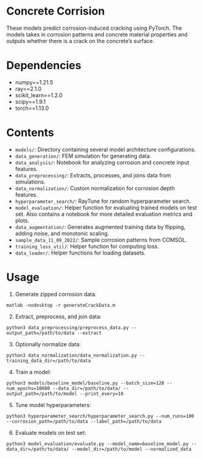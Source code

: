 # Concrete Corrision
These models predict corrosion-induced cracking using PyTorch. The models takes in corrosion patterns and concrete material properties and outputs whether there is a crack on the concrete’s surface.

# Dependencies
- numpy==1.21.5
- ray==2.1.0
- scikit_learn==1.2.0
- scipy==1.9.1
- torch==1.13.0

# Contents
- `models/`: Directory containing several model architecture configurations.
- `data_generation/`: FEM simulation for generating data.
- `data_analysis/`: Notebook for analyzing corrosion and concrete input features.
- `data_preprocessing/`: Extracts, processes, and joins data from simulations.
- `data_normalization/`: Custom normalization for corrosion depth features.
- `hyperparameter_search/`: RayTune for random hyperparameter search.
- `model_evaluation/`: Helper function for evaluating trained models on test set. Also contains a notebook for more detailed evaluation metrics and plots.
- `data_augmentation/`: Generates augmented training data by flipping, adding noise, and monotonic scaling.
- `sample_data_11_09_2022/`: Sample corrosion patterns from COMSOL.
- `training_loss_util/`: Helper function for computing loss.
- `data_loader/`: Helper functions for loading datasets.

# Usage
1. Generate zipped corrosion data.
```
matlab -nodesktop -r generateCrackData.m
```
2. Extract, preprocess, and join data:
```
python3 data_preprocessing/preprocess_data.py --output_path=/path/to/data --extract
```
3. Optionally normalize data:
```
python3 data_normalization/data_normalization.py --training_data_dir=/path/to/data
```
4. Train a model:
```
python3 models/baseline_model/baseline.py --batch_size=128 --num_epochs=10000 --data_dir=/path/to/data/ --output_path=/path/to/model --print_every=10
```
5. Tune model hyperparameters:
```
python3 hyperparameter_search/hyperparameter_search.py --num_runs=100 --corrosion_path=/path/to/data --label_path=/path/to/data
```
6. Evaluate models on test set:
```
python3 model_evaluation/evaluate.py --model_name=baseline_model.py --data_dir=/path/to/data/ --model_dir=/path/to/model --normalized_data
```

